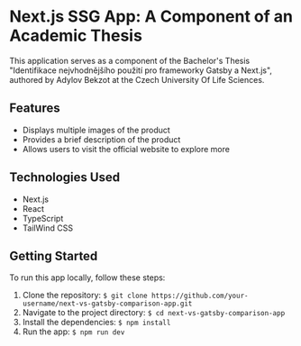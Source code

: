 # Next.js SSG App: A Component of an Academic Thesis

This application serves as a component of the Bachelor's Thesis "Identifikace nejvhodnějšího použití pro frameworky Gatsby a Next.js", authored by Adylov Bekzot at the Czech University Of Life Sciences.

## Features

- Displays multiple images of the product
- Provides a brief description of the product
- Allows users to visit the official website to explore more

## Technologies Used

- Next.js
- React
- TypeScript
- TailWind CSS

## Getting Started

To run this app locally, follow these steps:

1. Clone the repository: `$ git clone https://github.com/your-username/next-vs-gatsby-comparison-app.git`
2. Navigate to the project directory: `$ cd next-vs-gatsby-comparison-app`
3. Install the dependencies: `$ npm install`
4. Run the app: `$ npm run dev`
